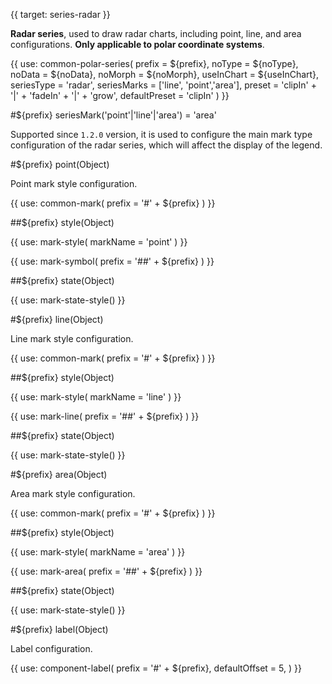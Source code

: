 {{ target: series-radar }}

<!-- IRadarSeriesSpec -->

**Radar series**, used to draw radar charts, including point, line, and area configurations. **Only applicable to polar coordinate systems**.

{{ use: common-polar-series(
  prefix = ${prefix},
  noType = ${noType},
  noData = ${noData},
  noMorph = ${noMorph},
  useInChart = ${useInChart},
  seriesType = 'radar',
  seriesMarks = ['line', 'point','area'],
  preset = 'clipIn' + '|' + 'fadeIn' + '|' + 'grow',
  defaultPreset = 'clipIn'
) }}

#${prefix} seriesMark('point'|'line'|'area') = 'area'

Supported since `1.2.0` version, it is used to configure the main mark type configuration of the radar series, which will affect the display of the legend.

#${prefix} point(Object)

Point mark style configuration.

{{ use: common-mark(
  prefix = '#' + ${prefix}
) }}

##${prefix} style(Object)

{{ use: mark-style(
  markName = 'point'
) }}

{{ use: mark-symbol(
  prefix = '##' + ${prefix}
) }}

##${prefix} state(Object)

{{ use: mark-state-style() }}

#${prefix} line(Object)

Line mark style configuration.

{{ use: common-mark(
  prefix = '#' + ${prefix}
) }}

##${prefix} style(Object)

{{ use: mark-style(
  markName = 'line'
) }}

{{ use: mark-line(
  prefix = '##' + ${prefix}
) }}

##${prefix} state(Object)

{{ use: mark-state-style() }}

#${prefix} area(Object)

Area mark style configuration.

{{ use: common-mark(
  prefix = '#' + ${prefix}
) }}

##${prefix} style(Object)

{{ use: mark-style(
  markName = 'area'
) }}

{{ use: mark-area(
  prefix = '##' + ${prefix}
) }}

##${prefix} state(Object)

{{ use: mark-state-style() }}

#${prefix} label(Object)

Label configuration.

{{ use: component-label(
  prefix = '#' + ${prefix},
  defaultOffset = 5,
) }}
